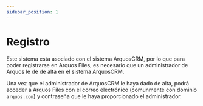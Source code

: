 ```yaml
---
sidebar_position: 1
---
```


# Registro

Este sistema esta asociado con el sistema ArquosCRM, por lo que para poder registrarse en Arquos Files, es necesario que un administrador de Arquos le de de alta en el sistema ArquosCRM.

Una vez que el administrador de ArquosCRM le haya dado de alta, podrá acceder a Arquos Files con el correo electrónico (comunmente con dominio `arquos.com`) y contraseña que le haya proporcionado el administrador.
